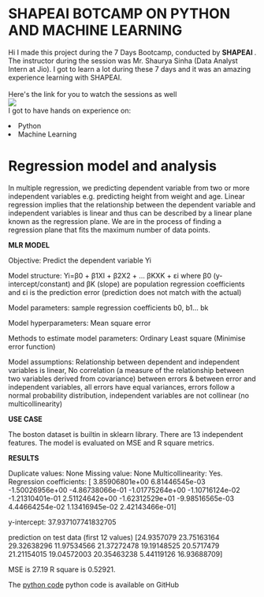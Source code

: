 # SHAPEAI BOTCAMP ON PYTHON AND MACHINE LEARNING
Hi I made this project during the 7 Days Bootcamp, conducted by <b> SHAPEAI
</b>.
The instructor during the session was Mr. Shaurya Sinha (Data Analyst Intern at Jio). I got to
learn a lot during these 7 days and it was an amazing experience learning with SHAPEAI. <br><br>Here's the link for you to watch the sessions as well<br>
<a href="https://www.youtube.com/playlist?list=PL7zl8TDRnbulNEA-59W7wWgCWE8LEOD6h"> <img src="https://github.com/ShapeAI/PYTHON-AND-DATA-ANALYTICS/blob/main/YOUTUBE%20THUMBNAIL-5.png"> </a>
<br>I got to have hands on experience on:
<li>Python
<li>Machine Learning

# Regression model and analysis
In multiple regression, we predicting dependent variable from two or more independent variables e.g. predicting height from weight and age. Linear regression implies that the relationship between the dependent variable and independent variables is linear and thus can be described by a linear plane known as the regression plane. We are in the process of finding a regression plane that fits the maximum number of data points.

**MLR MODEL**

Objective: Predict the dependent variable Yi

Model structure: Yi=β0 + β1XI + β2X2 + ...  βKXK + εi where β0 (y-intercept/constant) and βK (slope) are population regression coefficients and εi is the prediction error (prediction does not match with the actual)

Model parameters: sample regression coefficients b0, b1... bk

Model hyperparameters: Mean square error

Methods to estimate model parameters: Ordinary Least square (Minimise error function)

Model assumptions: Relationship between dependent and independent variables is linear, No correlation (a measure of the relationship between two variables derived from covariance) between errors & between error and independent variables, all errors have equal variances, errors follow a normal probability distribution, independent variables are not collinear (no multicollinearity)
  
**USE CASE**

The boston dataset is builtin in sklearn library. There are 13 independent features. The model is evaluated on MSE and R square metrics. 

**RESULTS**

Duplicate values: None
Missing value: None
Multicollinearity: Yes. 
Regression coefficients:
[ 3.85906801e+00  6.81446545e-03 -1.50026956e+00 -4.86738066e-01
 -1.01775264e+00 -1.10716124e-02 -1.21310401e-01  2.51124642e+00
 -1.62312529e+01 -9.98516565e-03  4.44664254e-02  1.13416945e-02
  2.42143466e-01]

y-intercept: 37.937107741832705

prediction on test data (first 12 values)
[24.9357079  23.75163164 29.32638296 11.97534566 21.37272478 19.19148525
 20.5717479  21.21154015 19.04572003 20.35463238  5.44119126 16.93688709]
 
MSE is 27.19
R square is 0.52921.

The <a
href=
"https://github.com/tissyamalik/shapeai-mlr-boston-house-pricing/blob/main/predict-price.ipynb">python code</a> python code is available on GitHub
